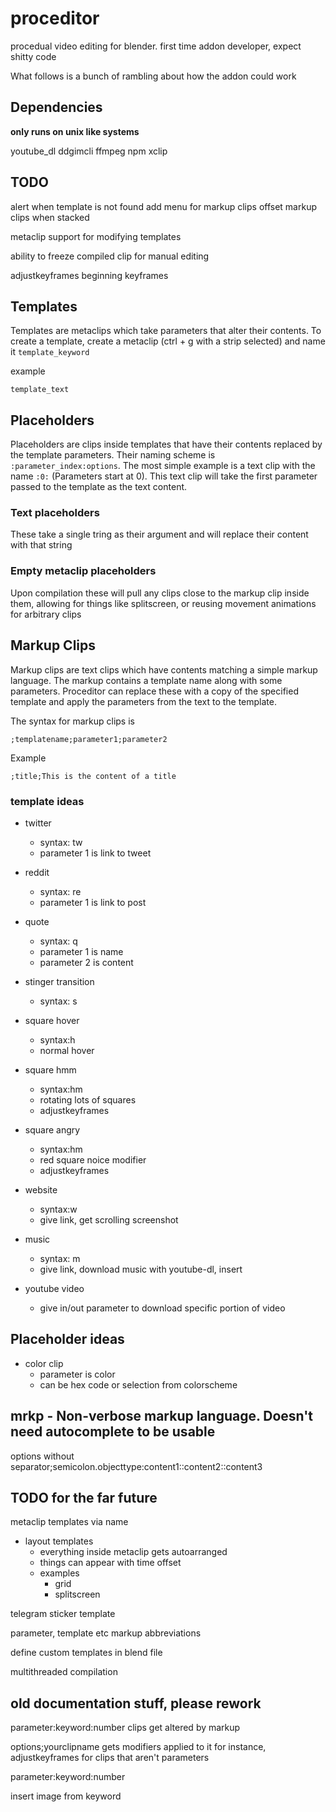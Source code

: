 # proceditor

procedual video editing for blender. first time addon developer, expect shitty
code


What follows is a bunch of rambling about how the addon could work


## Dependencies

**only runs on unix like systems**

youtube_dl
ddgimcli
ffmpeg
npm
xclip


## TODO

alert when template is not found
add menu for markup clips
offset markup clips when stacked

metaclip support for modifying templates

ability to freeze compiled clip for manual editing

adjustkeyframes beginning keyframes


## Templates

Templates are metaclips which take parameters that alter their contents. 
To create a template, create a metaclip (ctrl + g with a strip selected) and name it
`template_keyword`

example

```
template_text
```

## Placeholders

Placeholders are clips inside templates that have their contents replaced by the
template parameters. Their naming scheme is `:parameter_index:options`. The most
simple example is a text clip with the name `:0:` (Parameters start at 0). This
text clip will take the first parameter passed to the template as the text
content. 

### Text placeholders

These take a single tring as their argument and will replace their content with that string

### Empty metaclip placeholders

Upon compilation these will pull any clips close to the markup clip inside
them, allowing for things like splitscreen, or reusing movement animations for
arbitrary clips

## Markup Clips

Markup clips are text clips which have contents matching a simple markup
language. The markup contains a template name along with some parameters.
Proceditor can replace these with a copy of the specified template and apply
the parameters from the text to the template. 

The syntax for markup clips is
```
;templatename;parameter1;parameter2
```
Example
```
;title;This is the content of a title
```

### template ideas


- twitter
  - syntax: tw
  - parameter 1 is link to tweet

- reddit
  - syntax: re
  - parameter 1 is link to post

- quote
  - syntax: q
  - parameter 1 is name
  - parameter 2 is content

- stinger transition
  - syntax: s

- square hover
  - syntax:h
  - normal hover

- square hmm
  - syntax:hm
  - rotating lots of squares
  - adjustkeyframes

- square angry
  - syntax:hm
  - red square noice modifier
  - adjustkeyframes

- website
  - syntax:w
  - give link, get scrolling screenshot

- music
  - syntax: m
  - give link, download music with youtube-dl, insert

- youtube video
  - give in/out parameter to download specific portion of video

## Placeholder ideas

- color clip
  - parameter is color
  - can be hex code or selection from colorscheme


## mrkp - Non-verbose markup language. Doesn't need autocomplete to be usable

options without separator;semicolon.objecttype:content1::content2::content3

## TODO for the far future

metaclip templates via name
- layout templates
  - everything inside metaclip gets autoarranged
  - things can appear with time offset
  - examples
    - grid
    - splitscreen

telegram sticker template

parameter, template etc markup abbreviations

define custom templates in blend file

multithreaded compilation

## old documentation stuff, please rework

parameter:keyword:number clips get altered by markup

options;yourclipname gets modifiers applied to it
for instance, adjustkeyframes for clips that aren't parameters

parameter:keyword:number


insert image from keyword

